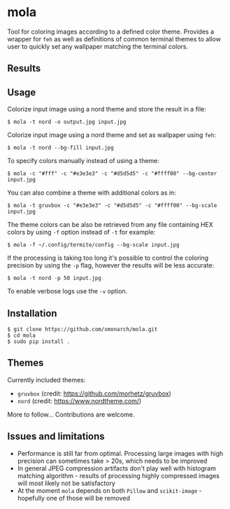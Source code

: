 # mola

Tool for coloring images according to a defined color theme. Provides a wrapper for `feh` as well as definitions
of common terminal themes to allow user to quickly set any wallpaper matching the terminal colors.

## Results

## Usage

Colorize input image using a nord theme and store the result in a file:
```shell
$ mola -t nord -o output.jpg input.jpg
```

Colorize input image using a nord theme and set as wallpaper using `feh`:
```shell
$ mola -t nord --bg-fill input.jpg
```

To specify colors manually instead of using a theme:
```shell
$ mola -c "#fff" -c "#e3e3e3" -c "#d5d5d5" -c "#ffff00" --bg-center input.jpg
```

You can also combine a theme with additional colors as in:
```shell
$ mola -t gruvbox -c "#e3e3e3" -c "#d5d5d5" -c "#ffff00" --bg-scale input.jpg
```

The theme colors can be also be retrieved from any file containing HEX colors by using `-f` option instead of `-t` for example:
```shell
$ mola -f ~/.config/termite/config --bg-scale input.jpg
```

If the processing is taking too long it's possible to control the coloring precision by using the `-p` flag, 
however the results will be less accurate:  
```shell
$ mola -t nord -p 50 input.jpg
```

To enable verbose logs use the `-v` option.

## Installation

```shell
$ git clone https://github.com/xmonarch/mola.git
$ cd mola
$ sudo pip install .
```

## Themes

Currently included themes:
- `gruvbox` (credit: https://github.com/morhetz/gruvbox)
- `nord` (credit: https://www.nordtheme.com/)

More to follow... Contributions are welcome.

## Issues and limitations
- Performance is still far from optimal. Processing large images with high precision can sometimes take > 20s, which needs to be improved
- In general JPEG compression artifacts don't play well with histogram matching algorithm - results of processing highly compressed images will most likely not be satisfactory 
- At the moment `mola` depends on both `Pillow` and `scikit-image` - hopefully one of those will be removed  
